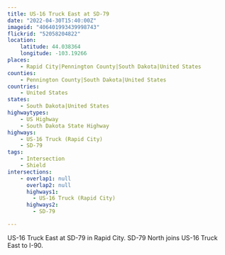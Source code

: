 ```yaml
---
title: US-16 Truck East at SD-79
date: "2022-04-30T15:40:00Z"
imageid: "406401993439998743"
flickrid: "52058204822"
location:
    latitude: 44.038364
    longitude: -103.19266
places:
    - Rapid City|Pennington County|South Dakota|United States
counties:
    - Pennington County|South Dakota|United States
countries:
    - United States
states:
    - South Dakota|United States
highwaytypes:
    - US Highway
    - South Dakota State Highway
highways:
    - US-16 Truck (Rapid City)
    - SD-79
tags:
    - Intersection
    - Shield
intersections:
    - overlap1: null
      overlap2: null
      highways1:
        - US-16 Truck (Rapid City)
      highways2:
        - SD-79

---
```

US-16 Truck East at SD-79 in Rapid City.  SD-79 North joins US-16 Truck East to I-90.